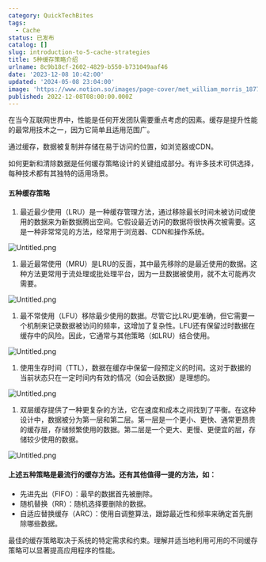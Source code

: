 ```yaml
---
category: QuickTechBites
tags:
  - Cache
status: 已发布
catalog: []
slug: introduction-to-5-cache-strategies
title: 5种缓存策略介绍
urlname: 8c9b18cf-2602-4829-b550-b731049aaf46
date: '2023-12-08 10:42:00'
updated: '2024-05-08 23:04:00'
image: 'https://www.notion.so/images/page-cover/met_william_morris_1877_willow.jpg'
published: 2022-12-08T08:00:00.000Z
---
```


在当今互联网世界中，性能是任何开发团队需要重点考虑的因素。缓存是提升性能的最常用技术之一，因为它简单且适用范围广。


通过缓存，数据被复制并存储在易于访问的位置，如浏览器或CDN。


如何更新和清除数据是任何缓存策略设计的关键组成部分。有许多技术可供选择，每种技术都有其独特的适用场景。


#### 五种缓存策略

1. 最近最少使用（LRU）是一种缓存管理方法，通过移除最长时间未被访问或使用的数据来为新数据腾出空间。它假设最近访问的数据将很快再次被需要。这是一种非常常见的方法，经常用于浏览器、CDN和操作系统。

![Untitled.png](https://prod-files-secure.s3.us-west-2.amazonaws.com/5d24fe63-e567-4804-86f9-9fdc62e13082/74494354-3dc7-4fc2-be3e-7e15913b3f24/Untitled.png?X-Amz-Algorithm=AWS4-HMAC-SHA256&X-Amz-Content-Sha256=UNSIGNED-PAYLOAD&X-Amz-Credential=ASIAZI2LB4663DHATV7U%2F20250316%2Fus-west-2%2Fs3%2Faws4_request&X-Amz-Date=20250316T213233Z&X-Amz-Expires=3600&X-Amz-Security-Token=IQoJb3JpZ2luX2VjEN3%2F%2F%2F%2F%2F%2F%2F%2F%2F%2FwEaCXVzLXdlc3QtMiJHMEUCIGRMZHwutaSdv5xZn799F957GDlRV1pa7gAigIYk344PAiEA%2BJoJQp5SSIwQ8g534H%2FcmL5xWFRunNLS9lseyzkdefkq%2FwMINhAAGgw2Mzc0MjMxODM4MDUiDHmTBCcYh59bh25gEyrcA%2FTMqYQNfAkVR6srnmiZzj%2FPFknumcr%2F4wAlvktc%2BBz6ewZE6BWFII0HpXaadKHX55Oq0nf%2BzibXOPAVqqmZttM0%2BxIYmBSrZijCu5ZDDzrflDDR58qBzl7SIHCsHq2Kr8HJaTWaN0xbeqeh44iziqHJRNM%2Fw4GP7i24kHlfMC8i26HxPF3%2BIni%2FhK02bky0na9coLrJHVoNN8MstHvpgfTpCbl8A45LV%2BMbiG16TZVQYLZwDWVLAX1zzGvaoCtrXYSFcHLVC2w3XQkxKM2Vn%2Fa5siBrdxhqp349KDrf54aZSw%2FzNCpVQOxXEmSYp5gXH1JqS%2Fm3SGHNkPA44swMwHsqUi7cd%2FbCwl472PkMfMo8Fb1eXCy6L4d0PiJ%2Bs86hMN8CzlLs2kqurhE59NfwgXsMNj5hLq5VQLQhBuh8OJ1YQprjxRlPyFdgXfkZf2WByzgqKhimf1vBOQ%2BvA5MIwUJEaG%2Fl6Fg%2BJ4p28CCXjFcrllW12znKx%2FxkVIVRROVmcGbGA893RCvUhVggU1i1q8%2Bawj5z6GNFpzhhsKdTNJDiaMD%2BsIK%2B%2BI8ziKpr94IsGq0G%2FLfK%2Ft9K88c%2B0KX3fggGFEJL5UZkpWodIFE2T6PSgnOcQoUZ5ZGTYS6AMM%2F93L4GOqUBaRAkmqhugrcbrw7DE0d4rV3ZXKR2RHuu0TIirHPlD1S2w4FDLmm18dA2U8pM6GhABCc3tU7Qts7te%2FWgnq73eUaIPKLW7ceQD%2BtgSOHOpwylHMQOZE8PxxiqzAx5fLrAxbnbfeG1xETcuTu0zRVLBbKbeiWmTBaA4AJRtzD4SZD6fiRbe4yTqxsXlUelaE7daBu2A%2FtGqb2vWVL%2BXYRDjg3ZEEXR&X-Amz-Signature=b2590843d26263b69edf30b5fe8e4e8f9a6bae6a4f8ec6907846949f9e03e748&X-Amz-SignedHeaders=host&x-id=GetObject)

1. 最近最常使用（MRU）是LRU的反面，其中最先移除的是最近使用的数据。这种方法更常用于流处理或批处理平台，因为一旦数据被使用，就不太可能再次需要。

![Untitled.png](https://prod-files-secure.s3.us-west-2.amazonaws.com/5d24fe63-e567-4804-86f9-9fdc62e13082/9394e615-e149-4cd8-9a1b-e3c39cda8184/Untitled.png?X-Amz-Algorithm=AWS4-HMAC-SHA256&X-Amz-Content-Sha256=UNSIGNED-PAYLOAD&X-Amz-Credential=ASIAZI2LB4663DHATV7U%2F20250316%2Fus-west-2%2Fs3%2Faws4_request&X-Amz-Date=20250316T213233Z&X-Amz-Expires=3600&X-Amz-Security-Token=IQoJb3JpZ2luX2VjEN3%2F%2F%2F%2F%2F%2F%2F%2F%2F%2FwEaCXVzLXdlc3QtMiJHMEUCIGRMZHwutaSdv5xZn799F957GDlRV1pa7gAigIYk344PAiEA%2BJoJQp5SSIwQ8g534H%2FcmL5xWFRunNLS9lseyzkdefkq%2FwMINhAAGgw2Mzc0MjMxODM4MDUiDHmTBCcYh59bh25gEyrcA%2FTMqYQNfAkVR6srnmiZzj%2FPFknumcr%2F4wAlvktc%2BBz6ewZE6BWFII0HpXaadKHX55Oq0nf%2BzibXOPAVqqmZttM0%2BxIYmBSrZijCu5ZDDzrflDDR58qBzl7SIHCsHq2Kr8HJaTWaN0xbeqeh44iziqHJRNM%2Fw4GP7i24kHlfMC8i26HxPF3%2BIni%2FhK02bky0na9coLrJHVoNN8MstHvpgfTpCbl8A45LV%2BMbiG16TZVQYLZwDWVLAX1zzGvaoCtrXYSFcHLVC2w3XQkxKM2Vn%2Fa5siBrdxhqp349KDrf54aZSw%2FzNCpVQOxXEmSYp5gXH1JqS%2Fm3SGHNkPA44swMwHsqUi7cd%2FbCwl472PkMfMo8Fb1eXCy6L4d0PiJ%2Bs86hMN8CzlLs2kqurhE59NfwgXsMNj5hLq5VQLQhBuh8OJ1YQprjxRlPyFdgXfkZf2WByzgqKhimf1vBOQ%2BvA5MIwUJEaG%2Fl6Fg%2BJ4p28CCXjFcrllW12znKx%2FxkVIVRROVmcGbGA893RCvUhVggU1i1q8%2Bawj5z6GNFpzhhsKdTNJDiaMD%2BsIK%2B%2BI8ziKpr94IsGq0G%2FLfK%2Ft9K88c%2B0KX3fggGFEJL5UZkpWodIFE2T6PSgnOcQoUZ5ZGTYS6AMM%2F93L4GOqUBaRAkmqhugrcbrw7DE0d4rV3ZXKR2RHuu0TIirHPlD1S2w4FDLmm18dA2U8pM6GhABCc3tU7Qts7te%2FWgnq73eUaIPKLW7ceQD%2BtgSOHOpwylHMQOZE8PxxiqzAx5fLrAxbnbfeG1xETcuTu0zRVLBbKbeiWmTBaA4AJRtzD4SZD6fiRbe4yTqxsXlUelaE7daBu2A%2FtGqb2vWVL%2BXYRDjg3ZEEXR&X-Amz-Signature=fb9d2d9b9819dd20528653d6a0b99a28d889dc012f49e0f509659612d8aa8e7a&X-Amz-SignedHeaders=host&x-id=GetObject)

1. 最不常使用（LFU）移除最少使用的数据。尽管它比LRU更准确，但它需要一个机制来记录数据被访问的频率，这增加了复杂性。LFU还有保留过时数据在缓存中的风险。因此，它通常与其他策略（如LRU）结合使用。

![Untitled.png](https://prod-files-secure.s3.us-west-2.amazonaws.com/5d24fe63-e567-4804-86f9-9fdc62e13082/ff489bb8-941e-4617-b208-e17020ed7ada/Untitled.png?X-Amz-Algorithm=AWS4-HMAC-SHA256&X-Amz-Content-Sha256=UNSIGNED-PAYLOAD&X-Amz-Credential=ASIAZI2LB4663DHATV7U%2F20250316%2Fus-west-2%2Fs3%2Faws4_request&X-Amz-Date=20250316T213233Z&X-Amz-Expires=3600&X-Amz-Security-Token=IQoJb3JpZ2luX2VjEN3%2F%2F%2F%2F%2F%2F%2F%2F%2F%2FwEaCXVzLXdlc3QtMiJHMEUCIGRMZHwutaSdv5xZn799F957GDlRV1pa7gAigIYk344PAiEA%2BJoJQp5SSIwQ8g534H%2FcmL5xWFRunNLS9lseyzkdefkq%2FwMINhAAGgw2Mzc0MjMxODM4MDUiDHmTBCcYh59bh25gEyrcA%2FTMqYQNfAkVR6srnmiZzj%2FPFknumcr%2F4wAlvktc%2BBz6ewZE6BWFII0HpXaadKHX55Oq0nf%2BzibXOPAVqqmZttM0%2BxIYmBSrZijCu5ZDDzrflDDR58qBzl7SIHCsHq2Kr8HJaTWaN0xbeqeh44iziqHJRNM%2Fw4GP7i24kHlfMC8i26HxPF3%2BIni%2FhK02bky0na9coLrJHVoNN8MstHvpgfTpCbl8A45LV%2BMbiG16TZVQYLZwDWVLAX1zzGvaoCtrXYSFcHLVC2w3XQkxKM2Vn%2Fa5siBrdxhqp349KDrf54aZSw%2FzNCpVQOxXEmSYp5gXH1JqS%2Fm3SGHNkPA44swMwHsqUi7cd%2FbCwl472PkMfMo8Fb1eXCy6L4d0PiJ%2Bs86hMN8CzlLs2kqurhE59NfwgXsMNj5hLq5VQLQhBuh8OJ1YQprjxRlPyFdgXfkZf2WByzgqKhimf1vBOQ%2BvA5MIwUJEaG%2Fl6Fg%2BJ4p28CCXjFcrllW12znKx%2FxkVIVRROVmcGbGA893RCvUhVggU1i1q8%2Bawj5z6GNFpzhhsKdTNJDiaMD%2BsIK%2B%2BI8ziKpr94IsGq0G%2FLfK%2Ft9K88c%2B0KX3fggGFEJL5UZkpWodIFE2T6PSgnOcQoUZ5ZGTYS6AMM%2F93L4GOqUBaRAkmqhugrcbrw7DE0d4rV3ZXKR2RHuu0TIirHPlD1S2w4FDLmm18dA2U8pM6GhABCc3tU7Qts7te%2FWgnq73eUaIPKLW7ceQD%2BtgSOHOpwylHMQOZE8PxxiqzAx5fLrAxbnbfeG1xETcuTu0zRVLBbKbeiWmTBaA4AJRtzD4SZD6fiRbe4yTqxsXlUelaE7daBu2A%2FtGqb2vWVL%2BXYRDjg3ZEEXR&X-Amz-Signature=4de401785a56668292f838786173c7e62fd806b522b043f1d3d5a6fa39ae48a5&X-Amz-SignedHeaders=host&x-id=GetObject)

1. 使用生存时间（TTL），数据在缓存中保留一段预定义的时间。这对于数据的当前状态只在一定时间内有效的情况（如会话数据）是理想的。

![Untitled.png](https://prod-files-secure.s3.us-west-2.amazonaws.com/5d24fe63-e567-4804-86f9-9fdc62e13082/480ed8d3-f3c7-4a40-a9c6-4ca2e915c139/Untitled.png?X-Amz-Algorithm=AWS4-HMAC-SHA256&X-Amz-Content-Sha256=UNSIGNED-PAYLOAD&X-Amz-Credential=ASIAZI2LB4663DHATV7U%2F20250316%2Fus-west-2%2Fs3%2Faws4_request&X-Amz-Date=20250316T213233Z&X-Amz-Expires=3600&X-Amz-Security-Token=IQoJb3JpZ2luX2VjEN3%2F%2F%2F%2F%2F%2F%2F%2F%2F%2FwEaCXVzLXdlc3QtMiJHMEUCIGRMZHwutaSdv5xZn799F957GDlRV1pa7gAigIYk344PAiEA%2BJoJQp5SSIwQ8g534H%2FcmL5xWFRunNLS9lseyzkdefkq%2FwMINhAAGgw2Mzc0MjMxODM4MDUiDHmTBCcYh59bh25gEyrcA%2FTMqYQNfAkVR6srnmiZzj%2FPFknumcr%2F4wAlvktc%2BBz6ewZE6BWFII0HpXaadKHX55Oq0nf%2BzibXOPAVqqmZttM0%2BxIYmBSrZijCu5ZDDzrflDDR58qBzl7SIHCsHq2Kr8HJaTWaN0xbeqeh44iziqHJRNM%2Fw4GP7i24kHlfMC8i26HxPF3%2BIni%2FhK02bky0na9coLrJHVoNN8MstHvpgfTpCbl8A45LV%2BMbiG16TZVQYLZwDWVLAX1zzGvaoCtrXYSFcHLVC2w3XQkxKM2Vn%2Fa5siBrdxhqp349KDrf54aZSw%2FzNCpVQOxXEmSYp5gXH1JqS%2Fm3SGHNkPA44swMwHsqUi7cd%2FbCwl472PkMfMo8Fb1eXCy6L4d0PiJ%2Bs86hMN8CzlLs2kqurhE59NfwgXsMNj5hLq5VQLQhBuh8OJ1YQprjxRlPyFdgXfkZf2WByzgqKhimf1vBOQ%2BvA5MIwUJEaG%2Fl6Fg%2BJ4p28CCXjFcrllW12znKx%2FxkVIVRROVmcGbGA893RCvUhVggU1i1q8%2Bawj5z6GNFpzhhsKdTNJDiaMD%2BsIK%2B%2BI8ziKpr94IsGq0G%2FLfK%2Ft9K88c%2B0KX3fggGFEJL5UZkpWodIFE2T6PSgnOcQoUZ5ZGTYS6AMM%2F93L4GOqUBaRAkmqhugrcbrw7DE0d4rV3ZXKR2RHuu0TIirHPlD1S2w4FDLmm18dA2U8pM6GhABCc3tU7Qts7te%2FWgnq73eUaIPKLW7ceQD%2BtgSOHOpwylHMQOZE8PxxiqzAx5fLrAxbnbfeG1xETcuTu0zRVLBbKbeiWmTBaA4AJRtzD4SZD6fiRbe4yTqxsXlUelaE7daBu2A%2FtGqb2vWVL%2BXYRDjg3ZEEXR&X-Amz-Signature=ce197a7be23e293993c44bda1ab39b3dde8f476c84a0832f1be78d6cc449dae9&X-Amz-SignedHeaders=host&x-id=GetObject)

1. 双层缓存提供了一种更复杂的方法，它在速度和成本之间找到了平衡。在这种设计中，数据被分为第一层和第二层。第一层是一个更小、更快、通常更昂贵的缓存层，存储频繁使用的数据。第二层是一个更大、更慢、更便宜的层，存储较少使用的数据。

![Untitled.png](https://prod-files-secure.s3.us-west-2.amazonaws.com/5d24fe63-e567-4804-86f9-9fdc62e13082/35e68090-275d-4707-9e9a-ce86f000e9eb/Untitled.png?X-Amz-Algorithm=AWS4-HMAC-SHA256&X-Amz-Content-Sha256=UNSIGNED-PAYLOAD&X-Amz-Credential=ASIAZI2LB4663DHATV7U%2F20250316%2Fus-west-2%2Fs3%2Faws4_request&X-Amz-Date=20250316T213233Z&X-Amz-Expires=3600&X-Amz-Security-Token=IQoJb3JpZ2luX2VjEN3%2F%2F%2F%2F%2F%2F%2F%2F%2F%2FwEaCXVzLXdlc3QtMiJHMEUCIGRMZHwutaSdv5xZn799F957GDlRV1pa7gAigIYk344PAiEA%2BJoJQp5SSIwQ8g534H%2FcmL5xWFRunNLS9lseyzkdefkq%2FwMINhAAGgw2Mzc0MjMxODM4MDUiDHmTBCcYh59bh25gEyrcA%2FTMqYQNfAkVR6srnmiZzj%2FPFknumcr%2F4wAlvktc%2BBz6ewZE6BWFII0HpXaadKHX55Oq0nf%2BzibXOPAVqqmZttM0%2BxIYmBSrZijCu5ZDDzrflDDR58qBzl7SIHCsHq2Kr8HJaTWaN0xbeqeh44iziqHJRNM%2Fw4GP7i24kHlfMC8i26HxPF3%2BIni%2FhK02bky0na9coLrJHVoNN8MstHvpgfTpCbl8A45LV%2BMbiG16TZVQYLZwDWVLAX1zzGvaoCtrXYSFcHLVC2w3XQkxKM2Vn%2Fa5siBrdxhqp349KDrf54aZSw%2FzNCpVQOxXEmSYp5gXH1JqS%2Fm3SGHNkPA44swMwHsqUi7cd%2FbCwl472PkMfMo8Fb1eXCy6L4d0PiJ%2Bs86hMN8CzlLs2kqurhE59NfwgXsMNj5hLq5VQLQhBuh8OJ1YQprjxRlPyFdgXfkZf2WByzgqKhimf1vBOQ%2BvA5MIwUJEaG%2Fl6Fg%2BJ4p28CCXjFcrllW12znKx%2FxkVIVRROVmcGbGA893RCvUhVggU1i1q8%2Bawj5z6GNFpzhhsKdTNJDiaMD%2BsIK%2B%2BI8ziKpr94IsGq0G%2FLfK%2Ft9K88c%2B0KX3fggGFEJL5UZkpWodIFE2T6PSgnOcQoUZ5ZGTYS6AMM%2F93L4GOqUBaRAkmqhugrcbrw7DE0d4rV3ZXKR2RHuu0TIirHPlD1S2w4FDLmm18dA2U8pM6GhABCc3tU7Qts7te%2FWgnq73eUaIPKLW7ceQD%2BtgSOHOpwylHMQOZE8PxxiqzAx5fLrAxbnbfeG1xETcuTu0zRVLBbKbeiWmTBaA4AJRtzD4SZD6fiRbe4yTqxsXlUelaE7daBu2A%2FtGqb2vWVL%2BXYRDjg3ZEEXR&X-Amz-Signature=7aa8eae83bf862d24d642ed00091ad7968cebfb6177a11bfcb1f8643452f0453&X-Amz-SignedHeaders=host&x-id=GetObject)


#### 上述五种策略是最流行的缓存方法。还有其他值得一提的方法，如：

- 先进先出（FIFO）：最早的数据首先被删除。
- 随机替换（RR）：随机选择要删除的数据。
- 自适应替换缓存（ARC）：使用自调整算法，跟踪最近性和频率来确定首先删除哪些数据。

最佳的缓存策略取决于系统的特定需求和约束。理解并适当地利用可用的不同缓存策略可以显著提高应用程序的性能。

